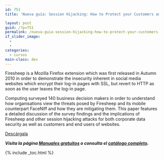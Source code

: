 ```yaml
---
id: 751
title: 'Nueva guía: Session Hijacking: How to Protect your Customers and your Corporate Data'

layout: post
guid: /?p=751
permalink: /nueva-guia-session-hijacking-how-to-protect-your-customers-and-your-corporate-data/
if_slider_image:
  - 
  - 
categories:
  - cursos
main-class: dev
---
```

Firesheep is a Mozilla Firefox extension which was first released in Autumn 2010 in order to demonstrate the insecurity inherent in social media websites which encrypt their log-in pages with SSL, but revert to HTTP as soon as the user leaves the log-in page.

Computing surveyed 140 business decision makers in order to understand how organisations view the threats posed by Firesheep and its mobile counterpart FaceNiff and how they are mitigating them. This paper features a detailed discussion of the survey findings and the implications of Firesheep and other session hijacking attacks for both corporate data security as well as customers and end users of websites.

<div class="btn-success">
  <a href="http://elbauldelprogramador.tradepub.com/c/pubRD.mpl?sr=oc&_t=oc:&pc=w_thaw01" target="_blank" class="wi-button style-3">Descárgala<i class="icon-download icon-2x"></i></a>
</div>

***Visita la página [Manuales gratuitos][1] o consulta el [catálogo completo][2].*** 



 [1]: /manuales-gratuitos/
 [2]: http://elbauldelprogramador.tradepub.com/category/information-technology/1207/ "Catálogo completo de Guías gratuítas "

{% include _toc.html %}
